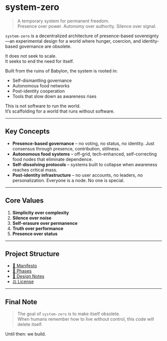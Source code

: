 # system-zero

> A temporary system for permanent freedom.  
> Presence over power. Autonomy over authority. Silence over signal.

`system-zero` is a decentralized architecture of presence-based sovereignty—an experimental design for a world where hunger, coercion, and identity-based governance are obsolete.

It does not seek to scale.  
It seeks to end the need for itself.

Built from the ruins of Babylon, the system is rooted in:
- Self-dismantling governance
- Autonomous food networks
- Post-identity cooperation
- Tools that slow down as awareness rises

This is not software to run the world.  
It’s scaffolding for a world that runs without software.

---

## Key Concepts

- **Presence-based governance** – no voting, no status, no identity. Just consensus through presence, contribution, stillness.
- **Autonomous food systems** – off-grid, tech-enhanced, self-correcting food nodes that eliminate dependence.
- **Self-dissolving protocols** – systems built to collapse when awareness reaches critical mass.
- **Post-identity infrastructure** – no user accounts, no leaders, no personalization. Everyone is a node. No one is special.

---

## Core Values

1. **Simplicity over complexity**
2. **Silence over noise**
3. **Self-erasure over permanence**
4. **Truth over performance**
5. **Presence over status**

---

## Project Structure

- [📜 Manifesto](MANIFESTO.md)
- [📘 Phases](PHASES.md)
- [📁 Design Notes](docs/design-notes.md)
- [⚖️ License](LICENSE)

---

## Final Note

> The goal of `system-zero` is to make itself obsolete.  
> When humans remember how to live without control, this code will delete itself.

Until then: we build.
